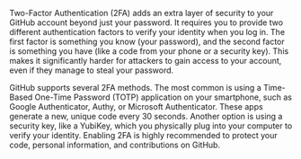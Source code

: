 Two-Factor Authentication (2FA) adds an extra layer of security to your GitHub account beyond just your password. It requires you to provide two different authentication factors to verify your identity when you log in. The first factor is something you know (your password), and the second factor is something you have (like a code from your phone or a security key). This makes it significantly harder for attackers to gain access to your account, even if they manage to steal your password.

GitHub supports several 2FA methods. The most common is using a Time-Based One-Time Password (TOTP) application on your smartphone, such as Google Authenticator, Authy, or Microsoft Authenticator. These apps generate a new, unique code every 30 seconds. Another option is using a security key, like a YubiKey, which you physically plug into your computer to verify your identity. Enabling 2FA is highly recommended to protect your code, personal information, and contributions on GitHub.